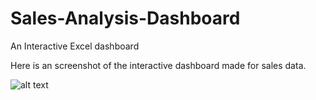 # Sales-Analysis-Dashboard
An Interactive Excel dashboard

Here is an screenshot of the interactive dashboard made for sales data.

![alt text](https://github.com/[username]/[reponame]/blob/[branch]/image.jpg?raw=true)
